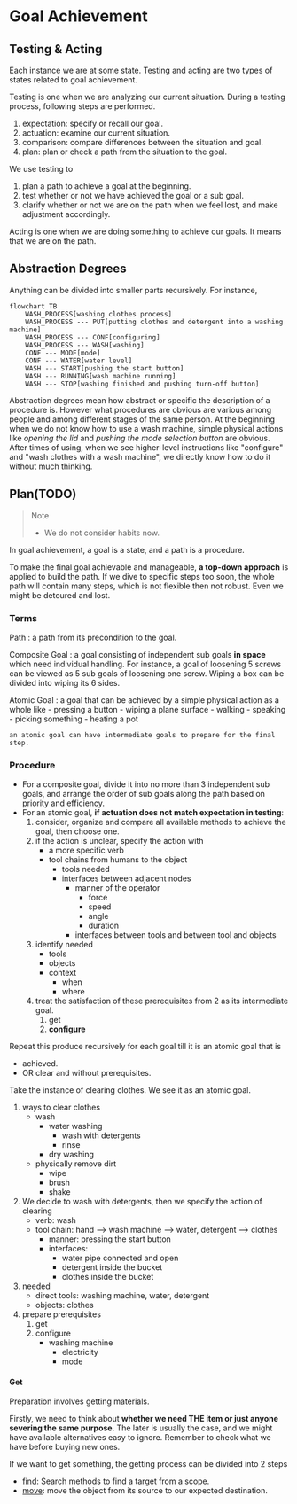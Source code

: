 # Goal Achievement

## Testing & Acting

Each instance we are at some state. Testing and acting are two types of states related to goal achievement.

Testing is one when we are analyzing our current situation. During a testing process, following steps are performed.

1. expectation: specify or recall our goal.
2. actuation: examine our current situation.
3. comparison: compare differences between the situation and goal.
4. plan: plan or check a path from the situation to the goal.

We use testing to

1. plan a path to achieve a goal at the beginning.
2. test whether or not we have achieved the goal or a sub goal.
3. clarify whether or not we are on the path when we feel lost, and make adjustment accordingly.
 
Acting is one when we are doing something to achieve our goals. It means that we are on the path.

## Abstraction Degrees

Anything can be divided into smaller parts recursively. For instance, 

```mermaid
flowchart TB
	WASH_PROCESS[washing clothes process]
	WASH_PROCESS --- PUT[putting clothes and detergent into a washing machine]
	WASH_PROCESS --- CONF[configuring]
	WASH_PROCESS --- WASH[washing]
	CONF --- MODE[mode]
	CONF --- WATER[water level]
	WASH --- START[pushing the start button]
	WASH --- RUNNING[wash machine running]
	WASH --- STOP[washing finished and pushing turn-off button]
```

Abstraction degrees mean how abstract or specific the description of a procedure is. However what procedures are obvious are various among people and among different stages of the same person. At the beginning when we do not know how to use a wash machine, simple physical actions like *opening the lid* and *pushing the mode selection button* are obvious. After times of using, when we see higher-level instructions like "configure" and "wash clothes with a wash machine", we directly know how to do it without much thinking.

## Plan(TODO)

> Note
> - We do not consider habits now.

In goal achievement, a goal is a state, and a path is a procedure. 

To make the final goal achievable and manageable, **a top-down approach** is applied to build the path. If we dive to specific steps too soon, the whole path will contain many steps, which is not flexible then not robust. Even we might be detoured and lost. 

### Terms

Path
: 	a path from its precondition to the goal.


Composite Goal
: 	a goal consisting of independent sub goals **in space** which need individual handling. For instance, a goal of loosening 5 screws can be viewed as 5 sub goals of loosening one screw. Wiping a box can be divided into wiping its 6 sides. 

Atomic Goal
:	a goal that can be achieved by a simple physical action as a whole like
	- pressing a button
	- wiping a plane surface
	- walking
	- speaking
	- picking something
	- heating a pot

	an atomic goal can have intermediate goals to prepare for the final step.

### Procedure

- For a composite goal, divide it into no more than 3 independent sub goals, and arrange the order of sub goals along the path based on priority and efficiency.
- For an atomic goal, **if actuation does not match expectation in testing**:
	1. consider, organize and compare all available methods to achieve the goal, then choose one.
	2. if the action is unclear, specify the action with
		- a more specific verb
		- tool chains from humans to the object
			- tools needed
			- interfaces between adjacent nodes 
				- manner of the operator
					- force
					- speed
					- angle
					- duration
				- interfaces between tools and between tool and objects
	3. identify needed 
		- tools
		- objects
		- context
			- when
			- where
	4. treat the satisfaction of these prerequisites from 2 as its intermediate goal.
		1. get
		2. **configure**

Repeat this produce recursively for each goal till it is an atomic goal that is
- achieved.
- OR clear and without prerequisites.

Take the instance of clearing clothes. We see it as an atomic goal.
1. ways to clear clothes
	- wash
		- water washing
			- wash with detergents
			- rinse
		- dry washing
	- physically remove dirt
		- wipe
		- brush
		- shake
2. We decide to wash with detergents, then we specify the action of clearing
	- verb: wash
	- tool chain: hand --> wash machine --> water, detergent --> clothes
		- manner: pressing the start button
		- interfaces:
			- water pipe connected and open
			- detergent inside the bucket
			- clothes inside the bucket
3. needed
	- direct tools: washing machine, water, detergent
	- objects: clothes 
4. prepare prerequisites
	1. get
	2. configure
		- washing machine
			- electricity
			- mode

#### Get

Preparation involves getting materials.

Firstly, we need to think about **whether we need THE item or just anyone severing the same purpose**. The later is usually the case, and we might have available alternatives easy to ignore. Remember to check what we have before buying new ones.

If we want to get something, the getting process can be divided into 2 steps
- [find](find.md): Search methods to find a target from a scope.
- [move](move.md): move the object from its source to our expected destination.



<!--stackedit_data:
eyJoaXN0b3J5IjpbODgyMzU0MjddfQ==
-->